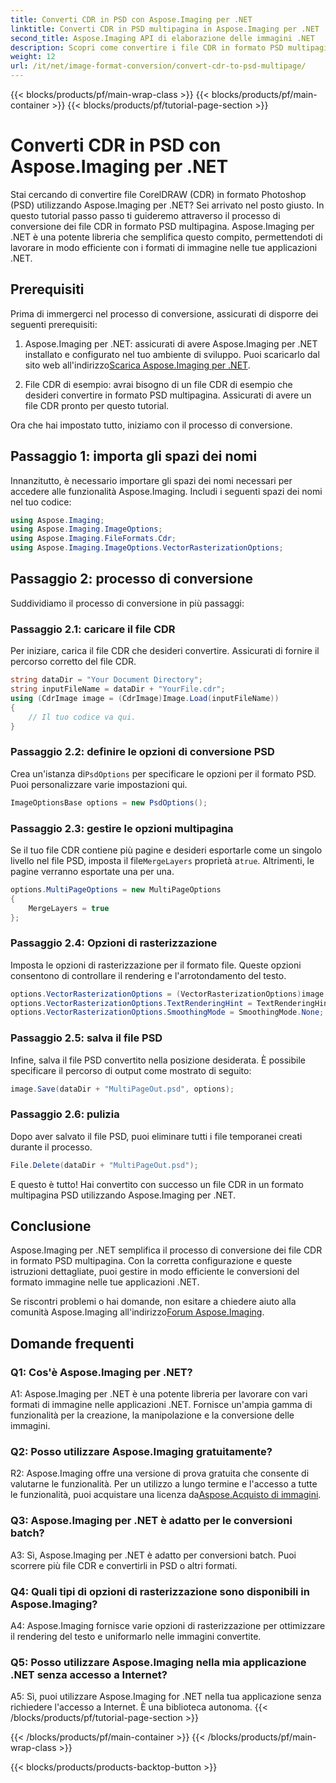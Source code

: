 ```yaml
---
title: Converti CDR in PSD con Aspose.Imaging per .NET
linktitle: Converti CDR in PSD multipagina in Aspose.Imaging per .NET
second_title: Aspose.Imaging API di elaborazione delle immagini .NET
description: Scopri come convertire i file CDR in formato PSD multipagina utilizzando Aspose.Imaging per .NET. Guida passo passo per la conversione del formato immagine.
weight: 12
url: /it/net/image-format-conversion/convert-cdr-to-psd-multipage/
---
```


{{< blocks/products/pf/main-wrap-class >}}
{{< blocks/products/pf/main-container >}}
{{< blocks/products/pf/tutorial-page-section >}}

# Converti CDR in PSD con Aspose.Imaging per .NET

Stai cercando di convertire file CorelDRAW (CDR) in formato Photoshop (PSD) utilizzando Aspose.Imaging per .NET? Sei arrivato nel posto giusto. In questo tutorial passo passo ti guideremo attraverso il processo di conversione dei file CDR in formato PSD multipagina. Aspose.Imaging per .NET è una potente libreria che semplifica questo compito, permettendoti di lavorare in modo efficiente con i formati di immagine nelle tue applicazioni .NET.

## Prerequisiti

Prima di immergerci nel processo di conversione, assicurati di disporre dei seguenti prerequisiti:

1.  Aspose.Imaging per .NET: assicurati di avere Aspose.Imaging per .NET installato e configurato nel tuo ambiente di sviluppo. Puoi scaricarlo dal sito web all'indirizzo[Scarica Aspose.Imaging per .NET](https://releases.aspose.com/imaging/net/).

2. File CDR di esempio: avrai bisogno di un file CDR di esempio che desideri convertire in formato PSD multipagina. Assicurati di avere un file CDR pronto per questo tutorial.

Ora che hai impostato tutto, iniziamo con il processo di conversione.

## Passaggio 1: importa gli spazi dei nomi

Innanzitutto, è necessario importare gli spazi dei nomi necessari per accedere alle funzionalità Aspose.Imaging. Includi i seguenti spazi dei nomi nel tuo codice:

```csharp
using Aspose.Imaging;
using Aspose.Imaging.ImageOptions;
using Aspose.Imaging.FileFormats.Cdr;
using Aspose.Imaging.ImageOptions.VectorRasterizationOptions;
```

## Passaggio 2: processo di conversione

Suddividiamo il processo di conversione in più passaggi:

### Passaggio 2.1: caricare il file CDR

Per iniziare, carica il file CDR che desideri convertire. Assicurati di fornire il percorso corretto del file CDR.

```csharp
string dataDir = "Your Document Directory";
string inputFileName = dataDir + "YourFile.cdr";
using (CdrImage image = (CdrImage)Image.Load(inputFileName))
{
    // Il tuo codice va qui.
}
```

### Passaggio 2.2: definire le opzioni di conversione PSD

 Crea un'istanza di`PsdOptions` per specificare le opzioni per il formato PSD. Puoi personalizzare varie impostazioni qui.

```csharp
ImageOptionsBase options = new PsdOptions();
```

### Passaggio 2.3: gestire le opzioni multipagina

 Se il tuo file CDR contiene più pagine e desideri esportarle come un singolo livello nel file PSD, imposta il file`MergeLayers` proprietà a`true`. Altrimenti, le pagine verranno esportate una per una.

```csharp
options.MultiPageOptions = new MultiPageOptions
{
    MergeLayers = true
};
```

### Passaggio 2.4: Opzioni di rasterizzazione

Imposta le opzioni di rasterizzazione per il formato file. Queste opzioni consentono di controllare il rendering e l'arrotondamento del testo.

```csharp
options.VectorRasterizationOptions = (VectorRasterizationOptions)image.GetDefaultOptions(new object[] { Color.White, image.Width, image.Height });
options.VectorRasterizationOptions.TextRenderingHint = TextRenderingHint.SingleBitPerPixel;
options.VectorRasterizationOptions.SmoothingMode = SmoothingMode.None;
```

### Passaggio 2.5: salva il file PSD

Infine, salva il file PSD convertito nella posizione desiderata. È possibile specificare il percorso di output come mostrato di seguito:

```csharp
image.Save(dataDir + "MultiPageOut.psd", options);
```

### Passaggio 2.6: pulizia

Dopo aver salvato il file PSD, puoi eliminare tutti i file temporanei creati durante il processo.

```csharp
File.Delete(dataDir + "MultiPageOut.psd");
```

E questo è tutto! Hai convertito con successo un file CDR in un formato multipagina PSD utilizzando Aspose.Imaging per .NET.

## Conclusione

Aspose.Imaging per .NET semplifica il processo di conversione dei file CDR in formato PSD multipagina. Con la corretta configurazione e queste istruzioni dettagliate, puoi gestire in modo efficiente le conversioni del formato immagine nelle tue applicazioni .NET.

 Se riscontri problemi o hai domande, non esitare a chiedere aiuto alla comunità Aspose.Imaging all'indirizzo[Forum Aspose.Imaging](https://forum.aspose.com/).

## Domande frequenti

### Q1: Cos'è Aspose.Imaging per .NET?

A1: Aspose.Imaging per .NET è una potente libreria per lavorare con vari formati di immagine nelle applicazioni .NET. Fornisce un'ampia gamma di funzionalità per la creazione, la manipolazione e la conversione delle immagini.

### Q2: Posso utilizzare Aspose.Imaging gratuitamente?

 R2: Aspose.Imaging offre una versione di prova gratuita che consente di valutarne le funzionalità. Per un utilizzo a lungo termine e l'accesso a tutte le funzionalità, puoi acquistare una licenza da[Aspose.Acquisto di immagini](https://purchase.aspose.com/buy).

### Q3: Aspose.Imaging per .NET è adatto per le conversioni batch?

A3: Sì, Aspose.Imaging per .NET è adatto per conversioni batch. Puoi scorrere più file CDR e convertirli in PSD o altri formati.

### Q4: Quali tipi di opzioni di rasterizzazione sono disponibili in Aspose.Imaging?

A4: Aspose.Imaging fornisce varie opzioni di rasterizzazione per ottimizzare il rendering del testo e uniformarlo nelle immagini convertite.

### Q5: Posso utilizzare Aspose.Imaging nella mia applicazione .NET senza accesso a Internet?

A5: Sì, puoi utilizzare Aspose.Imaging for .NET nella tua applicazione senza richiedere l'accesso a Internet. È una biblioteca autonoma.
{{< /blocks/products/pf/tutorial-page-section >}}

{{< /blocks/products/pf/main-container >}}
{{< /blocks/products/pf/main-wrap-class >}}

{{< blocks/products/products-backtop-button >}}
